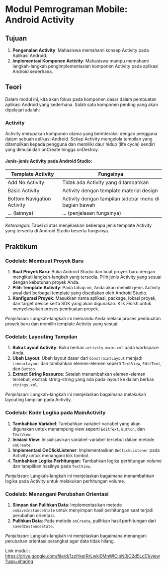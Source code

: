 # Modul Pemrograman Mobile: Android Activity

## Tujuan

1. **Pengenalan Activity**: Mahasiswa memahami konsep Activity pada Aplikasi Android.
2. **Implementasi Komponen Activity**: Mahasiswa mampu memahami langkah-langkah pengimplementasian komponen Activity pada aplikasi Android sederhana.

## Teori

Dalam modul ini, kita akan fokus pada komponen dasar dalam pembuatan aplikasi Android yang sederhana. Salah satu komponen penting yang akan dipelajari adalah:

### Activity

Activity merupakan komponen utama yang berinteraksi dengan pengguna dalam sebuah aplikasi Android. Setiap Activity mengelola tampilan yang ditampilkan kepada pengguna dan memiliki daur hidup (life cycle) sendiri yang dimulai dari onCreate hingga onDestroy.

#### Jenis-jenis Activity pada Android Studio:

| Template Activity       | Fungsinya                                            |
|-------------------------|------------------------------------------------------|
| Add No Activity         | Tidak ada Activity yang ditambahkan                  |
| Basic Activity          | Activity dengan template material design             |
| Bottom Navigation Activity | Activity dengan tampilan sidebar menu di bagian bawah |
| ... (lainnya)           | ... (penjelasan fungsinya)                           |

*Keterangan*: Tabel di atas menjelaskan beberapa jenis template Activity yang tersedia di Android Studio beserta fungsinya.

## Praktikum

### Codelab: Membuat Proyek Baru

1. **Buat Proyek Baru**: Buka Android Studio dan buat proyek baru dengan mengikuti langkah-langkah yang tersedia. Pilih jenis Activity yang sesuai dengan kebutuhan proyek Anda.
2. **Pilih Template Activity**: Pada tahap ini, Anda akan memilih jenis Activity awal dari berbagai template yang disediakan oleh Android Studio.
3. **Konfigurasi Proyek**: Masukkan nama aplikasi, package, lokasi proyek, dan target device serta SDK yang akan digunakan. Klik *Finish* untuk menyelesaikan proses pembuatan proyek.

*Penjelasan*: Langkah-langkah ini memandu Anda melalui proses pembuatan proyek baru dan memilih template Activity yang sesuai.

### Codelab: Layouting Tampilan

1. **Buka Layout Activity**: Buka berkas `activity_main.xml` pada workspace Anda.
2. **Ubah Layout**: Ubah layout dasar dari `ConstraintLayout` menjadi `LinearLayout` dan tambahkan elemen-elemen seperti `TextView`, `EditText`, dan `Button`.
3. **Extract String Resource**: Setelah menambahkan elemen-elemen tersebut, ekstrak string-string yang ada pada layout ke dalam berkas `strings.xml`.

*Penjelasan*: Langkah-langkah ini menjelaskan bagaimana melakukan layouting tampilan pada Activity.

### Codelab: Kode Logika pada MainActivity

1. **Tambahkan Variabel**: Tambahkan variabel-variabel yang akan digunakan untuk menampung view seperti `EditText`, `Button`, dan `TextView`.
2. **Inisiasi View**: Inisialisasikan variabel-variabel tersebut dalam metode `onCreate`.
3. **Implementasi OnClickListener**: Implementasikan `OnClickListener` pada Activity untuk menangani klik tombol.
4. **Tambahkan Logika Perhitungan**: Tambahkan logika perhitungan volume dan tampilkan hasilnya pada `TextView`.

*Penjelasan*: Langkah-langkah ini menjelaskan bagaimana menambahkan logika pada Activity untuk melakukan perhitungan volume.

### Codelab: Menangani Perubahan Orientasi

1. **Simpan dan Pulihkan Data**: Implementasikan metode `onSaveInstanceState` untuk menyimpan hasil perhitungan saat terjadi perubahan orientasi.
2. **Pulihkan Data**: Pada metode `onCreate`, pulihkan hasil perhitungan dari `savedInstanceState`.

*Penjelasan*: Langkah-langkah ini menjelaskan bagaimana menangani perubahan orientasi perangkat agar data tidak hilang.

Link modul : https://drive.google.com/file/d/1zzfrkerRrLwki0MnWICjbN0jO2d5LcE1/view?usp=sharing
